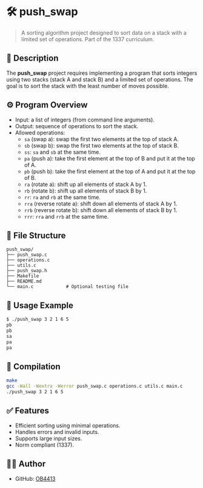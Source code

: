 # 🛠️ push_swap

> A sorting algorithm project designed to sort data on a stack with a limited set of operations. Part of the 1337 curriculum.

## 📌 Description

The **push_swap** project requires implementing a program that sorts integers using two stacks (stack A and stack B) and a limited set of operations. The goal is to sort the stack with the least number of moves possible.

## ⚙️ Program Overview

- Input: a list of integers (from command line arguments).
- Output: sequence of operations to sort the stack.
- Allowed operations:
  - `sa` (swap a): swap the first two elements at the top of stack A.
  - `sb` (swap b): swap the first two elements at the top of stack B.
  - `ss`: `sa` and `sb` at the same time.
  - `pa` (push a): take the first element at the top of B and put it at the top of A.
  - `pb` (push b): take the first element at the top of A and put it at the top of B.
  - `ra` (rotate a): shift up all elements of stack A by 1.
  - `rb` (rotate b): shift up all elements of stack B by 1.
  - `rr`: `ra` and `rb` at the same time.
  - `rra` (reverse rotate a): shift down all elements of stack A by 1.
  - `rrb` (reverse rotate b): shift down all elements of stack B by 1.
  - `rrr`: `rra` and `rrb` at the same time.

## 📁 File Structure

```
push_swap/
├── push_swap.c
├── operations.c
├── utils.c
├── push_swap.h
├── Makefile
├── README.md
└── main.c            # Optional testing file
```

## 🧪 Usage Example

```bash
$ ./push_swap 3 2 1 6 5
pb
pb
sa
pa
pa
```

## 🔧 Compilation

```bash
make
gcc -Wall -Wextra -Werror push_swap.c operations.c utils.c main.c
./push_swap 3 2 1 6 5
```

## ✅ Features

- Efficient sorting using minimal operations.
- Handles errors and invalid inputs.
- Supports large input sizes.
- Norm compliant (1337).

## 👨‍💻 Author

- GitHub: [OB4413](https://github.com/OB4413)
